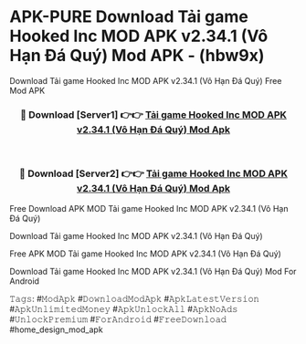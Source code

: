 # APK-PURE Download Tải game Hooked Inc MOD APK v2.34.1 (Vô Hạn Đá Quý) Mod APK - (hbw9x)
Download Tải game Hooked Inc MOD APK v2.34.1 (Vô Hạn Đá Quý) Free Mod APK

<div align="center">
<h3>🔴 Download [Server1] 👉👉 <a href="https://apk-comot.site?title=Tải_game_Hooked_Inc_MOD_APK_v2.34.1_(Vô_Hạn_Đá_Quý)">Tải game Hooked Inc MOD APK v2.34.1 (Vô Hạn Đá Quý) Mod Apk</a></h3><br>

<h3>🔴 Download [Server2] 👉👉 <a href="https://apk-comot.site?title=Tải_game_Hooked_Inc_MOD_APK_v2.34.1_(Vô_Hạn_Đá_Quý)">Tải game Hooked Inc MOD APK v2.34.1 (Vô Hạn Đá Quý) Mod Apk</a></h3>
</div>


Free Download APK MOD Tải game Hooked Inc MOD APK v2.34.1 (Vô Hạn Đá Quý)

Download Tải game Hooked Inc MOD APK v2.34.1 (Vô Hạn Đá Quý) 

Free APK MOD Tải game Hooked Inc MOD APK v2.34.1 (Vô Hạn Đá Quý) 

Download Tải game Hooked Inc MOD APK v2.34.1 (Vô Hạn Đá Quý) Mod For Android

𝚃𝚊𝚐𝚜: #𝙼𝚘𝚍𝙰𝚙𝚔 #𝙳𝚘𝚠𝚗𝚕𝚘𝚊𝚍𝙼𝚘𝚍𝙰𝚙𝚔 #𝙰𝚙𝚔𝙻𝚊𝚝𝚎𝚜𝚝𝚅𝚎𝚛𝚜𝚒𝚘𝚗 #𝙰𝚙𝚔𝚄𝚗𝚕𝚒𝚖𝚒𝚝𝚎𝚍𝙼𝚘𝚗𝚎𝚢 #𝙰𝚙𝚔𝚄𝚗𝚕𝚘𝚌𝚔𝙰𝚕𝚕 #𝙰𝚙𝚔𝙽𝚘𝙰𝚍𝚜 #𝚄𝚗𝚕𝚘𝚌𝚔𝙿𝚛𝚎𝚖𝚒𝚞𝚖 #𝙵𝚘𝚛𝙰𝚗𝚍𝚛𝚘𝚒𝚍 #𝙵𝚛𝚎𝚎𝙳𝚘𝚠𝚗𝚕𝚘𝚊𝚍 #home_design_mod_apk